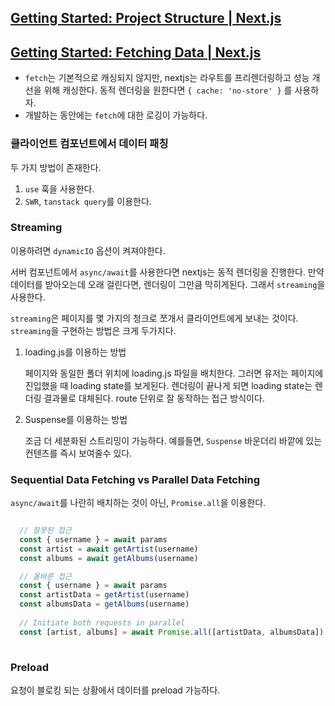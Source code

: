 ## [Getting Started: Project Structure | Next.js](https://nextjs.org/docs/app/getting-started/project-structure)



## [Getting Started: Fetching Data | Next.js](https://nextjs.org/docs/app/getting-started/fetching-data)

- `fetch`는 기본적으로 캐싱되지 않지만, nextjs는 라우트를 프리렌더링하고 성능 개선을 위해 캐싱한다. 동적 렌더링을 원한다면 `{ cache: 'no-store' }` 를 사용하자.
- 개발하는 동안에는 `fetch`에 대한 로깅이 가능하다.


### 클라이언트 컴포넌트에서 데이터 패칭

두 가지 방법이 존재한다.

1. `use` 훅을 사용한다.
2. `SWR`, `tanstack query`를 이용한다.

### Streaming

이용하려면 `dynamicIO` 옵션이 켜져야한다. 

서버 컴포넌트에서 `async/await`를 사용한다면 nextjs는 동적 렌더링을 진행한다. 만약 데이터를 받아오는데 오래 걸린다면, 렌더링이 그만큼 막히게된다. 그래서 `streaming`을 사용한다.

`streaming`은 페이지를 몇 가지의 청크로 쪼개서 클라이언트에게 보내는 것이다. `streaming`을 구현하는 방법은 크게 두가지다.

1. loading.js를 이용하는 방법

	페이지와 동일한 폴더 위치에 loading.js 파일을 배치한다. 그러면 유저는 페이지에 진입했을 때 loading state를 보게된다. 렌더링이 끝나게 되면 loading state는 렌더링 결과물로 대체된다. route 단위로 잘 동작하는 접근 방식이다.

2. Suspense를 이용하는 방법

	조금 더 세분화된 스트리밍이 가능하다. 예를들면, `Suspense` 바운더리 바깥에 있는 컨텐츠를 즉시 보여줄수 있다. 


### Sequential Data Fetching vs Parallel Data Fetching

`async/await`를 나란히 배치하는 것이 아닌, `Promise.all`을 이용한다.

```typescript

  // 잘못된 접근
  const { username } = await params
  const artist = await getArtist(username)
  const albums = await getAlbums(username)

  // 올바른 접근
  const { username } = await params
  const artistData = getArtist(username)
  const albumsData = getAlbums(username)
 
  // Initiate both requests in parallel
  const [artist, albums] = await Promise.all([artistData, albumsData])
 

```

### Preload

요청이 블로킹 되는 상황에서 데이터를 preload 가능하다. 